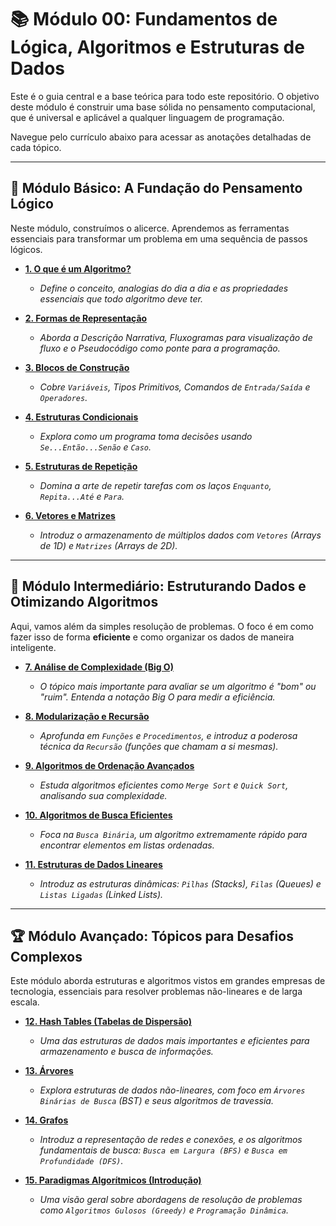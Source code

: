 # 📚 Módulo 00: Fundamentos de Lógica, Algoritmos e Estruturas de Dados

Este é o guia central e a base teórica para todo este repositório. O objetivo deste módulo é construir uma base sólida no pensamento computacional, que é universal e aplicável a qualquer linguagem de programação.

Navegue pelo currículo abaixo para acessar as anotações detalhadas de cada tópico.

---

## 🧭 Módulo Básico: A Fundação do Pensamento Lógico

Neste módulo, construímos o alicerce. Aprendemos as ferramentas essenciais para transformar um problema em uma sequência de passos lógicos.

- [**1. O que é um Algoritmo?**](./01-basico/01-o-que-e-um-algoritmo.md)

  - _Define o conceito, analogias do dia a dia e as propriedades essenciais que todo algoritmo deve ter._

- [**2. Formas de Representação**](./01-basico/02-formas-de-representacao.md)

  - _Aborda a Descrição Narrativa, Fluxogramas para visualização de fluxo e o Pseudocódigo como ponte para a programação._

- [**3. Blocos de Construção**](./01-basico/03-blocos-de-construcao.md)

  - _Cobre `Variáveis`, Tipos Primitivos, Comandos de `Entrada/Saída` e `Operadores`._

- [**4. Estruturas Condicionais**](./01-basico/04-estruturas-condicionais.md)

  - _Explora como um programa toma decisões usando `Se...Então...Senão` e `Caso`._

- [**5. Estruturas de Repetição**](./01-basico/05-estruturas-de-repeticao.md)

  - _Domina a arte de repetir tarefas com os laços `Enquanto`, `Repita...Até` e `Para`._

- [**6. Vetores e Matrizes**](./01-basico/06-vetores-e-matrizes.md)
  - _Introduz o armazenamento de múltiplos dados com `Vetores` (Arrays de 1D) e `Matrizes` (Arrays de 2D)._

---

## 🚀 Módulo Intermediário: Estruturando Dados e Otimizando Algoritmos

Aqui, vamos além da simples resolução de problemas. O foco é em como fazer isso de forma **eficiente** e como organizar os dados de maneira inteligente.

- [**7. Análise de Complexidade (Big O)**](./02-intermediario/07-analise-de-complexidade.md)

  - _O tópico mais importante para avaliar se um algoritmo é "bom" ou "ruim". Entenda a notação Big O para medir a eficiência._

- [**8. Modularização e Recursão**](./02-intermediario/08-modularizacao-e-recursao.md)

  - _Aprofunda em `Funções` e `Procedimentos`, e introduz a poderosa técnica da `Recursão` (funções que chamam a si mesmas)._

- [**9. Algoritmos de Ordenação Avançados**](./02-intermediario/09-algoritmos-de-ordenacao.md)

  - _Estuda algoritmos eficientes como `Merge Sort` e `Quick Sort`, analisando sua complexidade._

- [**10. Algoritmos de Busca Eficientes**](./02-intermediario/10-algoritmos-de-busca.md)

  - _Foca na `Busca Binária`, um algoritmo extremamente rápido para encontrar elementos em listas ordenadas._

- [**11. Estruturas de Dados Lineares**](./02-intermediario/11-estruturas-de-dados-lineares.md)
  - _Introduz as estruturas dinâmicas: `Pilhas` (Stacks), `Filas` (Queues) e `Listas Ligadas` (Linked Lists)._

---

## 🏆 Módulo Avançado: Tópicos para Desafios Complexos

Este módulo aborda estruturas e algoritmos vistos em grandes empresas de tecnologia, essenciais para resolver problemas não-lineares e de larga escala.

- [**12. Hash Tables (Tabelas de Dispersão)**](./03-avancado/12-hash-tables.md)

  - _Uma das estruturas de dados mais importantes e eficientes para armazenamento e busca de informações._

- [**13. Árvores**](./03-avancado/13-arvores.md)

  - _Explora estruturas de dados não-lineares, com foco em `Árvores Binárias de Busca` (BST) e seus algoritmos de travessia._

- [**14. Grafos**](./03-avancado/14-grafos.md)

  - _Introduz a representação de redes e conexões, e os algoritmos fundamentais de busca: `Busca em Largura (BFS)` e `Busca em Profundidade (DFS)`._

- [**15. Paradigmas Algorítmicos (Introdução)**](./03-avancado/15-paradigmas-algoritmicos.md)
  - _Uma visão geral sobre abordagens de resolução de problemas como `Algoritmos Gulosos (Greedy)` e `Programação Dinâmica`._
